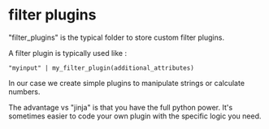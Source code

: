 # filter plugins

"filter_plugins" is the typical folder to store custom filter plugins.

A filter plugin is typically used like :

```
"myinput" | my_filter_plugin(additional_attributes)
```

In our case we create simple plugins to manipulate strings or calculate numbers.  

The advantage vs "jinja" is that you have the full python power.  It's sometimes easier to code your own plugin with the specific logic you need.  